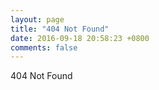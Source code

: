 ```yaml
---
layout: page
title: "404 Not Found"
date: 2016-09-18 20:58:23 +0800
comments: false
---
```


404 Not Found
